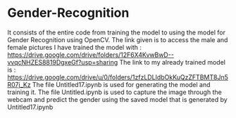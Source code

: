# Gender-Recognition
It consists of the entire code from training the model to using the model for Gender Recognition using OpenCV.
The link given is to access the male and female pictures I have trained the model with : https://drive.google.com/drive/folders/12F6X4KvwBwD--vvqcNHZES8819DgxeGf?usp=sharing
The link to my already trained model is : https://drive.google.com/drive/u/0/folders/1zfzLDLIdbOkKuQzZFTBMT8Jn5R07j_Kz
The file Untitled17.ipynb is used for generating the model and training it.
The file Untitled.ipynb is used to capture the image through the webcam and predict the gender using the saved model that is generated by Untitled17.ipynb
